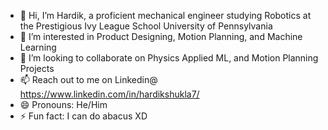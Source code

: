 - 👋 Hi, I’m Hardik, a proficient mechanical engineer studying Robotics at the Prestigious Ivy League School University of Pennsylvania
- 👀 I’m interested in Product Designing, Motion Planning, and Machine Learning
- 💞️ I’m looking to collaborate on Physics Applied ML, and Motion Planning Projects
- 📫 Reach out to me on Linkedin@ https://www.linkedin.com/in/hardikshukla7/
- 😄 Pronouns: He/Him
- ⚡ Fun fact: I can do abacus XD

<!---
hardikshukla7/hardikshukla7 is a ✨ special ✨ repository because its `README.md` (this file) appears on your GitHub profile.
You can click the Preview link to take a look at your changes.
--->
